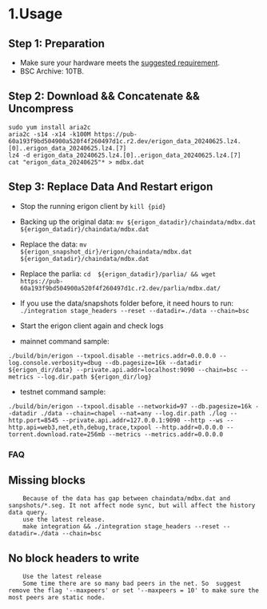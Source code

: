 # 1.Usage
## Step 1: Preparation

- Make sure your hardware meets the [suggested requirement](https://github.com/node-real/bsc-erigon#system-requirements).
- BSC Archive: 10TB.

## Step 2: Download && Concatenate && Uncompress

```shell
sudo yum install aria2c
aria2c -s14 -x14 -k100M https://pub-60a193f9bd504900a520f4f260497d1c.r2.dev/erigon_data_20240625.lz4.[0]..erigon_data_20240625.lz4.[7]
lz4 -d erigon_data_20240625.lz4.[0]..erigon_data_20240625.lz4.[7]
cat "erigon_data_20240625"* > mdbx.dat
```

## Step 3: Replace Data And Restart erigon
- Stop the running erigon client by `kill {pid}`
- Backing up the original data: `mv ${erigon_datadir}/chaindata/mdbx.dat  ${erigon_datadir}/chaindata/mdbx.dat `
- Replace the data: `mv ${erigon_snapshot_dir}/erigon/chaindata/mdbx.dat ${erigon_datadir}/chaindata/mdbx.dat`
- Replace the parlia: `cd  ${erigon_datadir}/parlia/ && wget https://pub-60a193f9bd504900a520f4f260497d1c.r2.dev/parlia/mdbx.dat/`
- If you use the data/snapshots folder before, it need hours to run: `./integration stage_headers --reset --datadir=./data --chain=bsc`
- Start the erigon client again and check logs

- mainnet command sample:
```shell
./build/bin/erigon --txpool.disable --metrics.addr=0.0.0.0 --log.console.verbosity=dbug --db.pagesize=16k --datadir ${erigon_dir/data} --private.api.addr=localhost:9090 --chain=bsc --metrics --log.dir.path ${erigon_dir/log}
```
- testnet command sample:
```shell
./build/bin/erigon --txpool.disable --networkid=97 --db.pagesize=16k --datadir ./data --chain=chapel --nat=any --log.dir.path ./log --http.port=8545 --private.api.addr=127.0.0.1:9090 --http --ws --http.api=web3,net,eth,debug,trace,txpool --http.addr=0.0.0.0 --torrent.download.rate=256mb --metrics --metrics.addr=0.0.0.0
```

### FAQ

## Missing blocks 
```shell
    Because of the data has gap between chaindata/mdbx.dat and sanpshots/*.seg. It not affect node sync, but will affect the history data query. 
    use the latest release.
    make integration && ./integration stage_headers --reset --datadir=./data --chain=bsc
```

## No block headers to write
```shell
    Use the latest release
    Some time there are so many bad peers in the net. So  suggest remove the flag '--maxpeers' or set '--maxpeers = 10' to make sure the most peers are static node.
```

